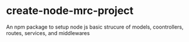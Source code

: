 # create-node-mrc-project
An npm package to setup node js basic strucure of models, coontrollers, routes, services, and middlewares
